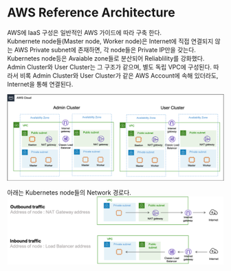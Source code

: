 # AWS Reference Architecture 
AWS에 IaaS 구성은 일반적인 AWS 가이드에 따라 구축 한다.   
Kubnernete node들(Master node, Worker node)은 Internet에 직접 연결되지 않는 AWS Private subnet에 존재하면, 각 node들은 Private IP만을 갖는다.
Kubernetes node등은 Avaiable zone들로 분산되어 Reliablility를 강화했다.    
Admin Cluster와 User Cluster는 그 구조가 같으며, 별도 독립 VPC에 구성된다. 따라서 비록 Admin Cluster와 User Cluster가 같은 AWS Account에 속해 있더라도, Internet을 통해 연결된다.  
   
   
![aws-ref](../assets/images/aws-ref.png)

아래는 Kubernetes node들의 Network 경로다.   
![aws-ref-nw](../assets/images/aws-nw.png)